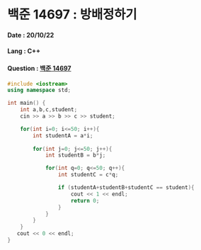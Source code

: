 # 백준 14697 : 방배정하기

#### Date : 20/10/22

#### Lang : C++ 

#### Question : [백준 14697](https://www.acmicpc.net/problem/14697)

```c++
#include <iostream>
using namespace std;

int main() {
    int a,b,c,student;
    cin >> a >> b >> c >> student;

    for(int i=0; i<=50; i++){
        int studentA = a*i;
        
        for(int j=0; j<=50; j++){
            int studentB = b*j;

            for(int q=0; q<=50; q++){
                int studentC = c*q;

                if (studentA+studentB+studentC == student){
                    cout << 1 << endl;
                    return 0;
                }
            }
        }
    }
   cout << 0 << endl;
}
```

 